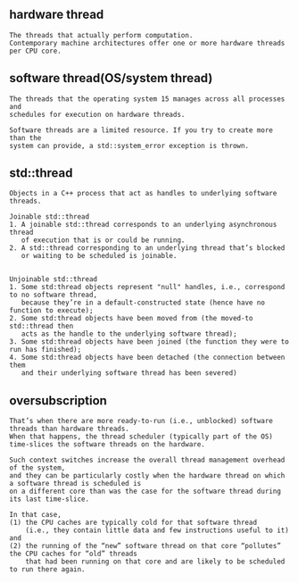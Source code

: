 hardware thread
---------------
    The threads that actually perform computation.
    Contemporary machine architectures offer one or more hardware threads per CPU core.


software thread(OS/system thread)
---------------------------------
    The threads that the operating system 15 manages across all processes and
    schedules for execution on hardware threads.

    Software threads are a limited resource. If you try to create more than the
    system can provide, a std::system_error exception is thrown.



std::thread
-----------
    Objects in a C++ process that act as handles to underlying software threads.

    Joinable std::thread
    1. A joinable std::thread corresponds to an underlying asynchronous thread
       of execution that is or could be running.
    2. A std::thread corresponding to an underlying thread that’s blocked
       or waiting to be scheduled is joinable.


    Unjoinable std::thread
    1. Some std:thread objects represent "null" handles, i.e., correspond to no software thread,
       because they’re in a default-constructed state (hence have no function to execute);
    2. Some std:thread objects have been moved from (the moved-to std::thread then
       acts as the handle to the underlying software thread);
    3. Some std:thread objects have been joined (the function they were to run has finished);
    4. Some std:thread objects have been detached (the connection between them
       and their underlying software thread has been severed)


oversubscription
----------------
    That’s when there are more ready-to-run (i.e., unblocked) software threads than hardware threads.
    When that happens, the thread scheduler (typically part of the OS) time-slices the software threads on the hardware.

    Such context switches increase the overall thread management overhead of the system,
    and they can be particularly costly when the hardware thread on which a software thread is scheduled is
    on a different core than was the case for the software thread during its last time-slice.

    In that case,
    (1) the CPU caches are typically cold for that software thread
        (i.e., they contain little data and few instructions useful to it) and
    (2) the running of the “new” software thread on that core “pollutes” the CPU caches for “old” threads
        that had been running on that core and are likely to be scheduled to run there again.

